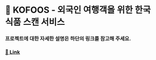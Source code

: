 # 📸 KOFOOS - 외국인 여행객을 위한 한국 식품 스캔 서비스

### 프로젝트에 대한 자세한 설명은 하단의 링크를 참고해 주세요. <br/>
### [📌 Link](https://www.notion.so/righthun/dd055ee9f54445e89cd84d755071f7bd?p=1235065812ae4ede827c6e7bb28e315e&pm=c)
